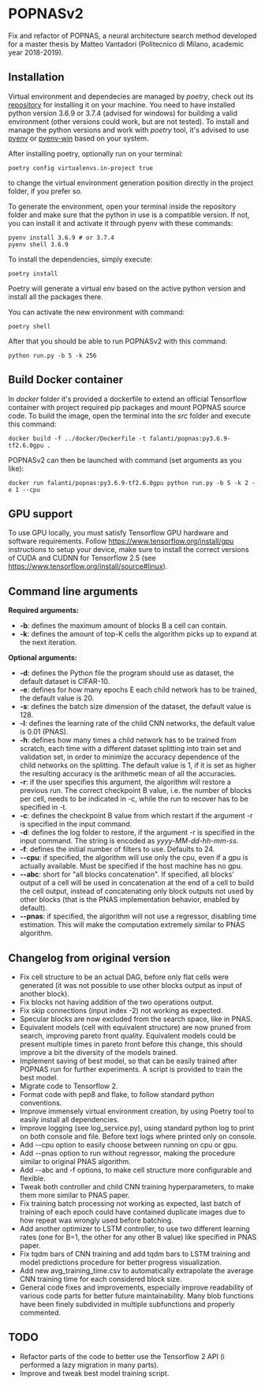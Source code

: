 # POPNASv2
Fix and refactor of POPNAS, a neural architecture search method developed for a master thesis by Matteo Vantadori (Politecnico di Milano, academic year 2018-2019).

## Installation
Virtual environment and dependecies are managed by *poetry*, check out its [repository](https://github.com/python-poetry/poetry) for installing it on your machine.
You need to have installed python version 3.6.9 or 3.7.4 (advised for windows) for building a valid environment (other versions could work, but are not tested).
To install and manage the python versions and work with *poetry* tool, it's advised to use [pyenv](https://github.com/pyenv/pyenv) or [pyenv-win](https://github.com/pyenv-win/pyenv-win) based on your system.

After installing poetry, optionally run on your terminal:
```
poetry config virtualenvs.in-project true
```
to change the virtual environment generation position directly in the project folder, if you prefer so.

To generate the environment, open your terminal inside the repository folder and make sure that the python in use is a compatible version.
If not, you can install it and activate it through pyenv with these commands:
```
pyenv install 3.6.9 # or 3.7.4
pyenv shell 3.6.9
```

To install the dependencies, simply execute:
```
poetry install
```
Poetry will generate a virtual env based on the active python version and install all the packages there.

You can activate the new environment with command:
```
poetry shell
```

After that you should be able to run POPNASv2 with this command:
```
python run.py -b 5 -k 256
```

## Build Docker container
In *docker* folder it's provided a dockerfile to extend an official Tensorflow container with project required pip packages and mount POPNAS source code.
To build the image, open the terminal into the *src* folder and execute this command:
```
docker build -f ../docker/Dockerfile -t falanti/popnas:py3.6.9-tf2.6.0gpu .
```

POPNASv2 can then be launched with command (set arguments as you like):
```
docker run falanti/popnas:py3.6.9-tf2.6.0gpu python run.py -b 5 -k 2 -e 1 --cpu
```

## GPU support
To use GPU locally, you must satisfy Tensorflow GPU hardware and software requirements.
Follow https://www.tensorflow.org/install/gpu instructions to setup your device, make sure
to install the correct versions of CUDA and CUDNN for Tensorflow 2.5 (see https://www.tensorflow.org/install/source#linux).

## Command line arguments
**Required arguments:**
- **-b**: defines the maximum amount of blocks B a cell can contain.
- **-k**: defines the amount of top-K cells the algorithm picks up to expand at the next iteration.

**Optional arguments:**
- **-d**: defines the Python file the program should use as dataset, the default dataset is CIFAR-10.
- **-e**: defines for how many epochs E each child network has to be trained, the default value is 20.
- **-s**: defines the batch size dimension of the dataset, the default value is 128.
- **-l**: defines the learning rate of the child CNN networks, the default value is 0.01 (PNAS).
- **-h**: defines how many times a child network has to be trained from scratch, each time with a different dataset splitting into train set and validation set, in order to minimize the accuracy dependence of the child networks on the splitting. The default value is 1, if it is set as higher the resulting accuracy is the arithmetic mean of all the accuracies.
- **-r**: if the user specifies this argument, the algorithm will restore a previous run. The correct checkpoint B value, i.e. the number of blocks per cell, needs to be indicated in -c, while the run to recover has to be specified in -t.
- **-c**: defines the checkpoint B value from which restart if the argument -r is specified in the input command.
- **-d**: defines the log folder to restore, if the argument -r is specified in the input command. The string is encoded as *yyyy-MM-dd-hh-mm-ss*.
- **-f**: defines the initial number of filters to use. Defaults to 24.
- **--cpu**: if specified, the algorithm will use only the cpu, even if a gpu is actually available. Must be specified if the host machine has no gpu.
- **--abc**: short for "all blocks concatenation". If specified, all blocks' output of a cell will be used in concatenation at the end of a cell to build the cell output, instead of concatenating only block outputs not used by other blocks (that is the PNAS implementation behavior, enabled by default).
- **--pnas**: if specified, the algorithm will not use a regressor, disabling time estimation. This will make
the computation extremely similar to PNAS algorithm.

## Changelog from original version
- Fix cell structure to be an actual DAG, before only flat cells were generated (it was not possible to
use other blocks output as input of another block).
- Fix blocks not having addition of the two operations output.
- Fix skip connections (input index -2) not working as expected.
- Specular blocks are now excluded from the search space, like in PNAS.
- Equivalent models (cell with equivalent structure) are now pruned from search, improving pareto front quality. Equivalent models could be present multiple times in pareto front before this change, this should improve a bit the diversity of the models trained.
- Implement saving of best model, so that can be easily trained after POPNAS run for further experiments. A script is provided to train the best model.
- Migrate code to Tensorflow 2.
- Format code with pep8 and flake, to follow standard python conventions.
- Improve immensely virtual environment creation, by using Poetry tool to easily install all dependencies.
- Improve logging (see log_service.py), using standard python log to print on both console and file. Before text logs where printed
only on console.
- Add --cpu option to easily choose between running on cpu or gpu.
- Add --pnas option to run without regressor, making the procedure similar to original PNAS algorithm.
- Add --abc and -f options, to make cell structure more configurable and flexible.
- Tweak both controller and child CNN training hyperparameters, to make them more similar to PNAS paper.
- Fix training batch processing not working as expected, last batch of training of each epoch could have contained duplicate images due to how repeat was wrongly used before batching.
- Add another optimizer to LSTM controller, to use two different learning rates (one for B=1, the other for any other B value) like specified in PNAS paper.
- Fix tqdm bars of CNN training and add tqdm bars to LSTM training and model predictions procedure for better progress visualization.
- Add new avg_training_time.csv to automatically extrapolate the average CNN training time for each considered block size.
- General code fixes and improvements, especially improve readability of various code parts for better future maintainability. Many blob functions have been finely subdivided in multiple subfunctions and properly commented.


## TODO
- Refactor parts of the code to better use the Tensorflow 2 API (i performed a lazy migration in many parts).
- Improve and tweak best model training script.
